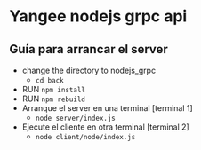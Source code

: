 #  Yangee nodejs grpc api

## Guía para arrancar el server

* change the directory to nodejs_grpc
  * ``` cd back ```
* RUN ```npm install```
* RUN ```npm rebuild```
* Arranque el server en una terminal [terminal 1]
  * ```node server/index.js```
* Ejecute el cliente en otra terminal [terminal 2]
  * ``` node client/node/index.js ```
